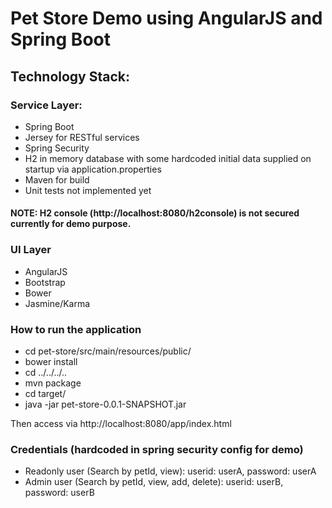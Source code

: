 # Pet Store Demo using AngularJS and Spring Boot

## Technology Stack:

### Service Layer:
- Spring Boot
- Jersey for RESTful services
- Spring Security
- H2 in memory database with some hardcoded initial data supplied on startup via application.properties
- Maven for build
- Unit tests not implemented yet

#### NOTE: H2 console (http://localhost:8080/h2console) is not secured currently for demo purpose.

### UI Layer
- AngularJS
- Bootstrap
- Bower
- Jasmine/Karma

### How to run the application
- cd pet-store/src/main/resources/public/
- bower install
- cd ../../../..
- mvn package
- cd target/
- java -jar pet-store-0.0.1-SNAPSHOT.jar

Then access via http://localhost:8080/app/index.html

### Credentials (hardcoded in spring security config for demo)
- Readonly user (Search by petId, view): userid: userA, password: userA
- Admin user (Search by petId, view, add, delete): userid: userB, password: userB